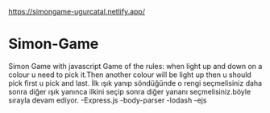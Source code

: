 https://simongame-ugurcatal.netlify.app/

# Simon-Game
Simon Game with javascript
 Game of the rules: when light up and down on a colour u need to pick it.Then another colour will be light up then u should pick first u pick and last. 
 İlk ışık yanıp söndüğünde o rengi seçmelisiniz daha sonra diğer ışık yanınca ilkini seçip sonra diğer yananı seçmelisiniz.böyle sırayla devam ediyor.
-Express.js
-body-parser
-lodash
-ejs
